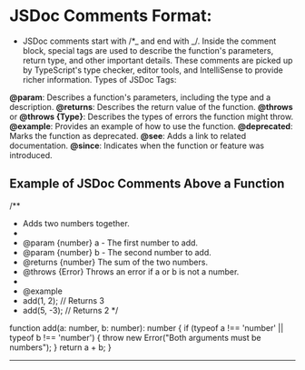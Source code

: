 # JSDoc Comments Format:

- JSDoc comments start with /\*_ and end with _/. Inside the comment block, special tags are used to describe the function's parameters, return type, and other important details.
  These comments are picked up by TypeScript's type checker, editor tools, and IntelliSense to provide richer information.
  Types of JSDoc Tags:

**@param**: Describes a function's parameters, including the type and a description.
**@returns**: Describes the return value of the function.
**@throws** or **@throws {Type}**: Describes the types of errors the function might throw.
**@example**: Provides an example of how to use the function.
**@deprecated**: Marks the function as deprecated.
**@see**: Adds a link to related documentation.
**@since**: Indicates when the function or feature was introduced.

## Example of JSDoc Comments Above a Function

/\*\*

- Adds two numbers together.
-
- @param {number} a - The first number to add.
- @param {number} b - The second number to add.
- @returns {number} The sum of the two numbers.
- @throws {Error} Throws an error if a or b is not a number.
-
- @example
- add(1, 2); // Returns 3
- add(5, -3); // Returns 2
  \*/

function add(a: number, b: number): number {
if (typeof a !== 'number' || typeof b !== 'number') {
throw new Error("Both arguments must be numbers");
}
return a + b;
}

---
